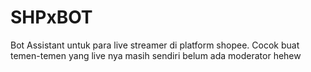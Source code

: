 # SHPxBOT
Bot Assistant untuk para live streamer di platform shopee. Cocok buat temen-temen yang live nya masih sendiri belum ada moderator hehew
